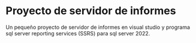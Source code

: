 # Proyecto de servidor de informes

Un pequeño proyecto de servidor de informes en visual studio y programa sql server reporting services (SSRS) para sql server 2022.

